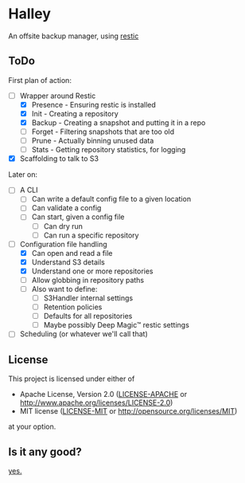# Halley

An offsite backup manager, using [restic](https://restic.net/)

## ToDo

First plan of action:

* [ ] Wrapper around Restic
  * [x] Presence - Ensuring restic is installed
  * [x] Init - Creating a repository
  * [x] Backup - Creating a snapshot and putting it in a repo
  * [ ] Forget - Filtering snapshots that are too old
  * [ ] Prune - Actually binning unused data
  * [ ] Stats - Getting repository statistics, for logging
* [x] Scaffolding to talk to S3

Later on:
* [ ] A CLI
  * [ ] Can write a default config file to a given location
  * [ ] Can validate a config
  * [ ] Can start, given a config file
    * [ ] Can dry run
    * [ ] Can run a specific repository
* [ ] Configuration file handling
  * [x] Can open and read a file
  * [x] Understand S3 details
  * [x] Understand one or more repositories
  * [ ] Allow globbing in repository paths
  * [ ] Also want to define:
    * [ ] S3Handler internal settings
    * [ ] Retention policies
    * [ ] Defaults for all repositories
    * [ ] Maybe possibly Deep Magic™ restic settings
* [ ] Scheduling (or whatever we'll call that)

## License

This project is licensed under either of

 * Apache License, Version 2.0 ([LICENSE-APACHE](LICENSE-APACHE) or http://www.apache.org/licenses/LICENSE-2.0)
 * MIT license ([LICENSE-MIT](LICENSE-MIT) or http://opensource.org/licenses/MIT)

at your option.

## Is it any good?

[yes.](https://news.ycombinator.com/item?id=3067434)
